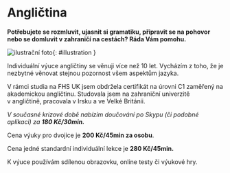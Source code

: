 [//]: # (##NAME## anglictina)
[//]: # (##MENUITEM## Angličtina)
[//]: # (##DESCRIPTION## angličtina)
[//]: # (##QUOTE## quotes-anglictina)

# Angličtina

**Potřebujete se rozmluvit, ujasnit si gramatiku, připravit se na pohovor nebo se domluvit v zahraničí na cestách? Ráda Vám pomohu.**

![ilustrační foto](/images/anglictina.jpg){: #illustration }

Individuální výuce angličtiny se věnuji více než 10 let. Vycházím z&nbsp;toho, že je nezbytné věnovat stejnou pozornost všem aspektům jazyka.

V rámci studia na FHS UK jsem obdržela certifikát na úrovni C1 zaměřený na akademickou angličtinu. Studovala jsem na zahraniční univerzitě v&nbsp;angličtině, pracovala v&nbsp;Irsku a&nbsp;ve Velké Británii.

_V současné krizové době nabízím doučování po Skypu (či podobné aplikaci) za **180 Kč/30min.**_

Cena výuky pro dvojice je **200 Kč/45min za osobu**.

Cena jedné standardní individuální lekce je **280 Kč/45min.**

K výuce používám sdílenou obrazovku, online testy či výukové hry.
